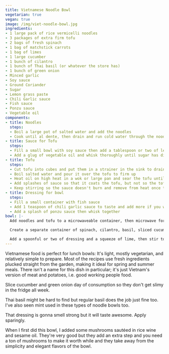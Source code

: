 ```yaml
---
title: Vietnamese Noodle Bowl
vegetarian: true
vegan: true
image: /img/viet-noodle-bowl.jpg
ingredients:
- 1 large pack of rice vermicelli noodles
- 3 packages of extra firm tofu
- 2 bags of fresh spinach
- 1 bag of matchstick carrots
- 1 bag of limes
- 1 large cucumber
- 1 bunch of cilantro
- 1 bunch of Thai basil (or whatever the store has)
- 1 bunch of green onion
- Minced garlic
- Soy sauce
- Ground Coriander
- Sugar
- Lemon grass paste
- Chili Garlic sauce
- Fish sauce
- Ponzu sauce
- Vegetable oil
components:
- title: Noodles
  steps:
  - Boil a large pot of salted water and add the noodles
  - Cook until al dente, then drain and run cold water through the noodles so they stop cooking
- title: Sauce for Tofu
  steps:
  - Fill a small bowl with soy sauce then add a tablespoon or two of lemongrass paste, minced garlic, sugar, and coriander to taste
  - Add a glug of vegetable oil and whisk thoroughly until sugar has dissolved
- title: Tofu
  steps:
  - Cut tofu into cubes and put them in a strainer in the sink to drain
  - Boil salted water and pour it over the tofu to firm up
  - Heat oil on high heat in a wok or large pan and sear the tofu until the edges are golden brown
  - Add splashes of sauce so that it coats the tofu, but not so the tofu is boiling in sauce like a soup.
  - Keep stirring so the sauce doesn't burn and remove from heat once the sauce has soaked into or coated the tofu.
- title: Dressing for bowl
  steps:
  - Fill a small container with fish sauce
  - Add 1 teaspoon of chili garlic sauce to taste and add more if you want more spice
  - Add a splash of ponzu sauce then whisk together
bowl: |-
  Add noodles and tofu to a microwaveable container, then microwave for two minutes.

  Create a separate container of spinach, cilantro, basil, sliced cucumber, sliced green onion, and carrots. Add on top of the noodles and tofu once they are heated.

  Add a spoonful or two of dressing and a squeeze of lime, then stir together and eat.    
---
```

Vietnamese food is perfect for lunch bowls:  It's light, mostly vegetarian, and relatively simple to prepare. Most of the recipes use fresh ingredients plucked straight from the garden, making it ideal for spring and summer meals. There isn't a name for this dish in particular; it's just Vietnam's version of meat and potatoes, i.e. good working people food.  

Slice cucumber and green onion day of consumption so they don't get slimy in the fridge all week.

Thai basil might be hard to find but regular basil does the job just fine too. I've also seen mint used in these types of noodle bowls too.

That dressing is gonna smell strong but it will taste awesome. Apply sparingly.

When I first did this bowl, I added some mushrooms sautéed in rice wine and sesame oil. They're very good but they add an extra step and you need a ton of mushrooms to make it worth while and they take away from the simplicity and elegant flavors of the bowl.
